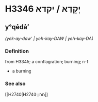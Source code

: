 # H3346 יְקֵדָא / יקדא

## yᵉqêdâʼ

_(yek-ay-daw' | yeh-kay-DAW | yeh-kay-DA)_

### Definition

from H3345; a conflagration; burning; n-f

- a burning

### See also

[[H2740|H2740 חרון]]
